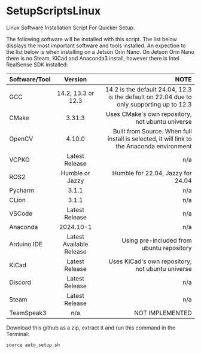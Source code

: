 # SetupScriptsLinux
Linux Software Installation Script For Quicker Setup.

The following software will be installed with this script. The list below displays the most important software and tools installed. An expection to the list below is when installing on a Jetson Orin Nano. On Jetson Orin Nano there is no Steam, KiCad and Anaconda3 install, however there is Intel RealSense SDK installed:

| Software/Tool |  Version  | NOTE |
|:-----|:--------:|------:|
| GCC  | 14.2, 13.3 or 12.3 | 14.2 is the default 24.04, 12.3 is the default on 22.04 due to only supporting up to 12.3 |
| CMake   |  3.31.3  | Uses CMake's own repository, not ubuntu universe |
| OpenCV | 4.10.0 | Built from Source. When full install is selected, it will link to the Anaconda environment |
| VCPKG | Latest Release | n/a |
| ROS2 | Humble or Jazzy | Humble for 22.04, Jazzy for 24.04 |
| Pycharm   | 3.1.1 | n/a |
| CLion  | 3.1.1 | n/a |
| VSCode | Latest Release | n/a |
| Anaconda | 2024.10-1 |n/a |
| Arduino IDE | Latest Available Release | Using pre-included from ubuntu repository |
| KiCad | Latest Release | Uses KiCad's own repository, not ubuntu universe |
| Discord | Latest Release | n/a |
| Steam | Latest Release | n/a|
| TeamSpeak3 | n/a  | NOT IMPLEMENTED |

Download this github as a zip, extract it and run this command in the Terminal:

```
source auto_setup.sh
```
